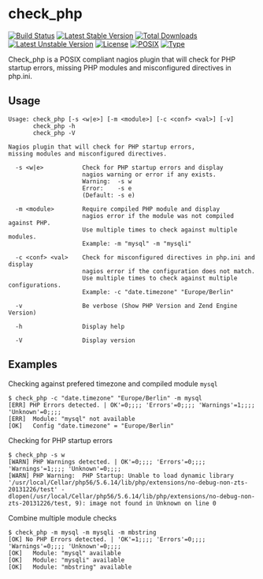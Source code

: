 # check_php

[![Build Status](https://travis-ci.org/cytopia/check_php.svg?branch=master)](https://travis-ci.org/cytopia/check_php)
[![Latest Stable Version](https://poser.pugx.org/cytopia/check_php/v/stable)](https://packagist.org/packages/cytopia/check_php) [![Total Downloads](https://poser.pugx.org/cytopia/check_php/downloads)](https://packagist.org/packages/cytopia/check_php) [![Latest Unstable Version](https://poser.pugx.org/cytopia/check_php/v/unstable)](https://packagist.org/packages/cytopia/check_php) [![License](https://poser.pugx.org/cytopia/check_php/license)](http://opensource.org/licenses/MIT)
[![POSIX](https://img.shields.io/badge/posix-100%25-brightgreen.svg)](https://en.wikipedia.org/?title=POSIX)
[![Type](https://img.shields.io/badge/type-%2Fbin%2Fsh-red.svg)](https://en.wikipedia.org/?title=Bourne_shell)

Check_php is a POSIX compliant nagios plugin that will check for PHP startup errors, missing PHP modules and misconfigured directives in php.ini.


## Usage

```shell
Usage: check_php [-s <w|e>] [-m <module>] [-c <conf> <val>] [-v]
       check_php -h
       check_php -V

Nagios plugin that will check for PHP startup errors,
missing modules and misconfigured directives.

  -s <w|e>           Check for PHP startup errors and display
                     nagios warning or error if any exists.
                     Warning:  -s w
                     Error:    -s e
                     (Default: -s e)

  -m <module>        Require compiled PHP module and display
                     nagios error if the module was not compiled against PHP.
                     Use multiple times to check against multiple modules.
                     Example: -m "mysql" -m "mysqli"

  -c <conf> <val>    Check for misconfigured directives in php.ini and display
                     nagios error if the configuration does not match.
                     Use multiple times to check against multiple configurations.
                     Example: -c "date.timezone" "Europe/Berlin"

  -v                 Be verbose (Show PHP Version and Zend Engine Version)

  -h                 Display help

  -V                 Display version
```


## Examples

Checking against prefered timezone and compiled module `mysql`

```shell
$ check_php -c "date.timezone" "Europe/Berlin" -m mysql
[ERR] PHP Errors detected. | OK'=0;;;; 'Errors'=0;;;; 'Warnings'=1;;;; 'Unknown'=0;;;;
[ERR]  Module: "mysql" not available
[OK]   Config "date.timezone" = "Europe/Berlin"
```

Checking for PHP startup errors

```shell
$ check_php -s w
[WARN] PHP Warnings detected. | OK'=0;;;; 'Errors'=0;;;; 'Warnings'=1;;;; 'Unknown'=0;;;;
[WARN] PHP Warning:  PHP Startup: Unable to load dynamic library '/usr/local/Cellar/php56/5.6.14/lib/php/extensions/no-debug-non-zts-20131226/test' - dlopen(/usr/local/Cellar/php56/5.6.14/lib/php/extensions/no-debug-non-zts-20131226/test, 9): image not found in Unknown on line 0
```

Combine multiple module checks

```shell
$ check_php -m mysql -m mysqli -m mbstring
[OK] No PHP Errors detected. | 'OK'=1;;;; 'Errors'=0;;;; 'Warnings'=0;;;; 'Unknown'=0;;;;
[OK]   Module: "mysql" available
[OK]   Module: "mysqli" available
[OK]   Module: "mbstring" available
```
